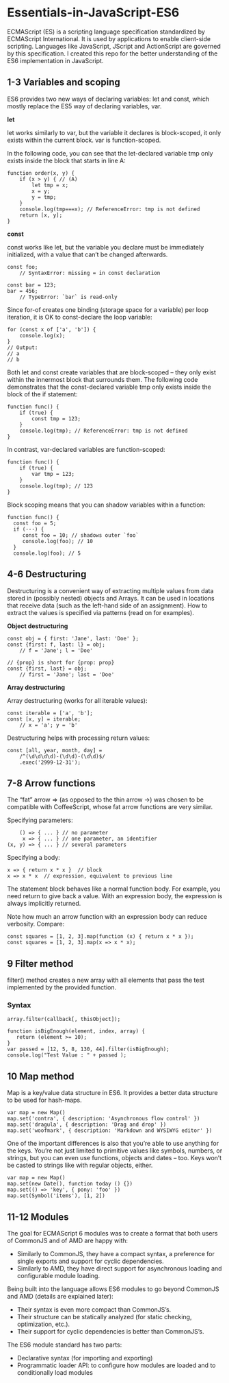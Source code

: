 # Essentials-in-JavaScript-ES6

ECMAScript (ES) is a scripting language specification standardized by ECMAScript International. It is used by applications to enable client-side scripting. Languages like JavaScript, JScript and ActionScript are governed by this specification. I created this repo for the better understanding of the ES6 implementation in JavaScript.

## 1-3 Variables and scoping

ES6 provides two new ways of declaring variables: let and const, which mostly replace the ES5 way of declaring variables, var.

**let**

let works similarly to var, but the variable it declares is block-scoped, it only exists within the current block. var is function-scoped.

In the following code, you can see that the let-declared variable tmp only exists inside the block that starts in line A:
```
function order(x, y) {
    if (x > y) { // (A)
        let tmp = x;
        x = y;
        y = tmp;
    }
    console.log(tmp===x); // ReferenceError: tmp is not defined
    return [x, y];
}
```

**const**

const works like let, but the variable you declare must be immediately initialized, with a value that can’t be changed afterwards.
```
const foo;
    // SyntaxError: missing = in const declaration

const bar = 123;
bar = 456;
    // TypeError: `bar` is read-only
```
Since for-of creates one binding (storage space for a variable) per loop iteration, it is OK to const-declare the loop variable:
```
for (const x of ['a', 'b']) {
    console.log(x);
}
// Output:
// a
// b
```

Both let and const create variables that are block-scoped – they only exist within the innermost block that surrounds them. The following code demonstrates that the const-declared variable tmp only exists inside the block of the if statement:
```
function func() {
    if (true) {
        const tmp = 123;
    }
    console.log(tmp); // ReferenceError: tmp is not defined
}
```

In contrast, var-declared variables are function-scoped:
```
function func() {
    if (true) {
        var tmp = 123;
    }
    console.log(tmp); // 123
}
```

Block scoping means that you can shadow variables within a function:
```
function func() {
  const foo = 5;
  if (···) {
     const foo = 10; // shadows outer `foo`
     console.log(foo); // 10
  }
  console.log(foo); // 5
```

## 4-6 Destructuring

Destructuring is a convenient way of extracting multiple values from data stored in (possibly nested) objects and Arrays. It can be used in locations that receive data (such as the left-hand side of an assignment). How to extract the values is specified via patterns (read on for examples).

**Object destructuring**
```
const obj = { first: 'Jane', last: 'Doe' };
const {first: f, last: l} = obj;
    // f = 'Jane'; l = 'Doe'

// {prop} is short for {prop: prop}
const {first, last} = obj;
    // first = 'Jane'; last = 'Doe'
```

**Array destructuring**

Array destructuring (works for all iterable values):
```
const iterable = ['a', 'b'];
const [x, y] = iterable;
    // x = 'a'; y = 'b'
```

Destructuring helps with processing return values:
```
const [all, year, month, day] =
    /^(\d\d\d\d)-(\d\d)-(\d\d)$/
    .exec('2999-12-31');
```

## 7-8 Arrow functions

The “fat” arrow => (as opposed to the thin arrow ->) was chosen to be compatible with CoffeeScript, whose fat arrow functions are very similar.

Specifying parameters:
```
    () => { ... } // no parameter
     x => { ... } // one parameter, an identifier
(x, y) => { ... } // several parameters
```

Specifying a body:
```
x => { return x * x }  // block
x => x * x  // expression, equivalent to previous line
```

The statement block behaves like a normal function body. For example, you need return to give back a value. With an expression body, the expression is always implicitly returned.

Note how much an arrow function with an expression body can reduce verbosity. Compare:
```
const squares = [1, 2, 3].map(function (x) { return x * x });
const squares = [1, 2, 3].map(x => x * x);
```

## 9 Filter method

filter() method creates a new array with all elements that pass the test implemented by the provided function.

### Syntax
```
array.filter(callback[, thisObject]); 
```

```
function isBigEnough(element, index, array) { 
   return (element >= 10); 
} 
var passed = [12, 5, 8, 130, 44].filter(isBigEnough); 
console.log("Test Value : " + passed );  
```

## 10 Map method

Map is a key/value data structure in ES6. It provides a better data structure to be used for hash-maps. 
```
var map = new Map()
map.set('contra', { description: 'Asynchronous flow control' })
map.set('dragula', { description: 'Drag and drop' })
map.set('woofmark', { description: 'Markdown and WYSIWYG editor' })
```

One of the important differences is also that you’re able to use anything for the keys. You’re not just limited to primitive values like symbols, numbers, or strings, but you can even use functions, objects and dates – too. Keys won’t be casted to strings like with regular objects, either.
```
var map = new Map()
map.set(new Date(), function today () {})
map.set(() => 'key', { pony: 'foo' })
map.set(Symbol('items'), [1, 2])
```

## 11-12 Modules

The goal for ECMAScript 6 modules was to create a format that both users of CommonJS and of AMD are happy with:
* Similarly to CommonJS, they have a compact syntax, a preference for single exports and support for cyclic dependencies.
* Similarly to AMD, they have direct support for asynchronous loading and configurable module loading.

Being built into the language allows ES6 modules to go beyond CommonJS and AMD (details are explained later):
* Their syntax is even more compact than CommonJS’s.
* Their structure can be statically analyzed (for static checking, optimization, etc.).
* Their support for cyclic dependencies is better than CommonJS’s.

The ES6 module standard has two parts:
* Declarative syntax (for importing and exporting)
* Programmatic loader API: to configure how modules are loaded and to conditionally load modules